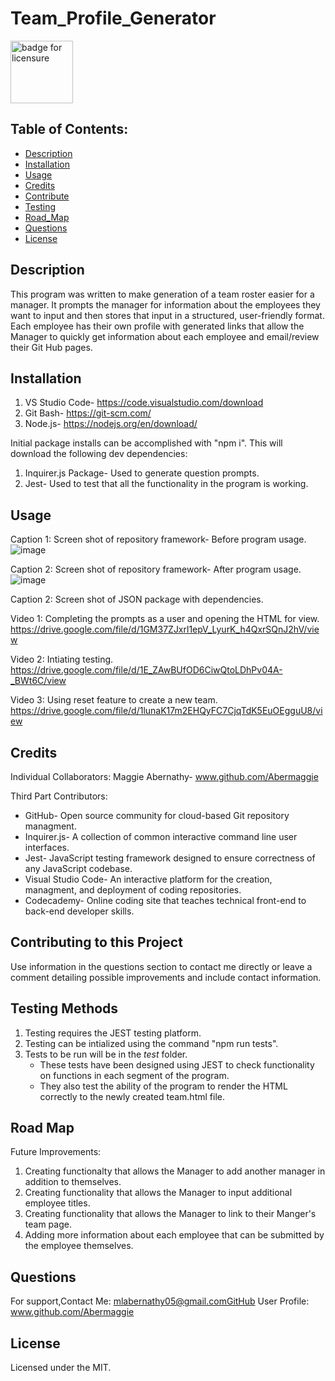 # Team_Profile_Generator

<img width="100" alt="badge for licensure" src="https://img.shields.io/badge/License-MIT-blue.svg">

## Table of Contents:

- [Description](#description)
- [Installation](#installation)
- [Usage](#usage)
- [Credits](#credits)
- [Contribute](#contributing-to-this-project)
- [Testing](#testing-methods)
- [Road_Map](#road-map)
- [Questions](#questions)
- [License](#license)

## Description
This program was written to make generation of a team roster easier for a manager.  It prompts the manager for information about the employees they want to input and then stores that input in a structured, user-friendly format.  Each employee has their own profile with generated links that allow the Manager to quickly get information about each employee and email/review their Git Hub pages.

## Installation
1. VS Studio Code- https://code.visualstudio.com/download
2. Git Bash- https://git-scm.com/
3. Node.js- https://nodejs.org/en/download/

Initial package installs can be accomplished with "npm i".  This will download the following dev dependencies:

1. Inquirer.js Package- Used to generate question prompts.
2. Jest- Used to test that all the functionality in the program is working.

## Usage
Caption 1: Screen shot of repository framework- Before program usage.
![image](https://user-images.githubusercontent.com/114010430/209001995-f8464dd1-42c9-4d1f-8b9c-4f1237af5045.png)


Caption 2: Screen shot of repository framework- After program usage.
![image](https://user-images.githubusercontent.com/114010430/209001831-56780454-b48f-4aad-99d1-7b2b578009ef.png)


Caption 2: Screen shot of JSON package with dependencies.

Video 1: Completing the prompts as a user and opening the HTML for view.
https://drive.google.com/file/d/1GM37ZJxrl1epV_LyurK_h4QxrSQnJ2hV/view

Video 2: Intiating testing.
https://drive.google.com/file/d/1E_ZAwBUfOD6CiwQtoLDhPv04A-_BWt6C/view

Video 3: Using reset feature to create a new team.
https://drive.google.com/file/d/1lunaK17m2EHQyFC7CjqTdK5EuOEgguU8/view

## Credits
Individual Collaborators:
Maggie Abernathy- www.github.com/Abermaggie

Third Part Contributors:
- GitHub- Open source community for cloud-based Git repository managment.
- Inquirer.js- A collection of common interactive command line user interfaces.
- Jest- JavaScript testing framework designed to ensure correctness of any JavaScript codebase.
- Visual Studio Code- An interactive platform for the creation, managment, and deployment of coding repositories.
- Codecademy- Online coding site that teaches technical front-end to back-end developer skills.

## Contributing to this Project
Use information in the questions section to contact me directly or leave a comment detailing possible improvements and  include contact information.

## Testing Methods
1. Testing requires the JEST testing platform.
2. Testing can be intialized using the command "npm run tests".
3. Tests to be run will be in the _test_ folder.
	- These tests have been designed using JEST to check functionality on functions in each segment of the program. 
	- They also test the ability of the program to render the HTML correctly to the newly created team.html file.

## Road Map
Future Improvements:

1. Creating functionalty that allows the Manager to add another manager in addition to themselves.
2. Creating functionality that allows the Manager to input additional employee titles.
3. Creating functionality that allows the Manager to link to their Manger's team page.
4. Adding more information about each employee that can be submitted by the employee themselves.


## Questions
For support,Contact Me: mlabernathy05@gmail.comGitHub User Profile: www.github.com/Abermaggie

## License
Licensed under the MIT.

  

